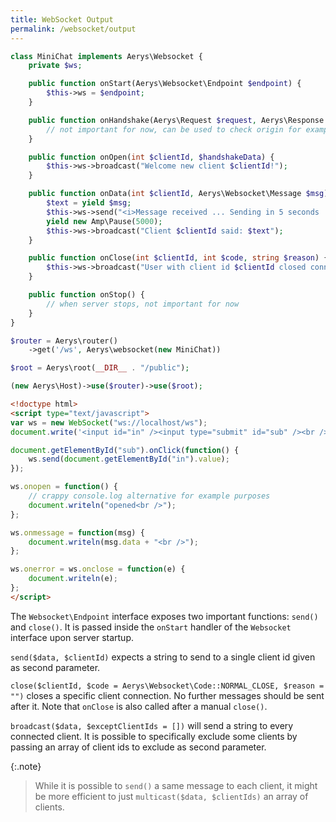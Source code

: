 ```yaml
---
title: WebSocket Output
permalink: /websocket/output
---
```


```php
class MiniChat implements Aerys\Websocket {
    private $ws;

    public function onStart(Aerys\Websocket\Endpoint $endpoint) {
        $this->ws = $endpoint;
    }

    public function onHandshake(Aerys\Request $request, Aerys\Response $response) {
        // not important for now, can be used to check origin for example
    }

    public function onOpen(int $clientId, $handshakeData) {
        $this->ws->broadcast("Welcome new client $clientId!");
    }

    public function onData(int $clientId, Aerys\Websocket\Message $msg) {
        $text = yield $msg;
        $this->ws->send("<i>Message received ... Sending in 5 seconds ...</i>", $clientId);
        yield new Amp\Pause(5000);
        $this->ws->broadcast("Client $clientId said: $text");
    }

    public function onClose(int $clientId, int $code, string $reason) {
        $this->ws->broadcast("User with client id $clientId closed connection with code $code");
    }

    public function onStop() {
        // when server stops, not important for now
    }
}
```

```php
$router = Aerys\router()
    ->get('/ws', Aerys\websocket(new MiniChat))

$root = Aerys\root(__DIR__ . "/public");

(new Aerys\Host)->use($router)->use($root);
```

```html
<!doctype html>
<script type="text/javascript">
var ws = new WebSocket("ws://localhost/ws");
document.write('<input id="in" /><input type="submit" id="sub" /><br />');

document.getElementById("sub").onClick(function() {
    ws.send(document.getElementById("in").value);
});

ws.onopen = function() {
    // crappy console.log alternative for example purposes
    document.writeln("opened<br />");
};

ws.onmessage = function(msg) {
    document.writeln(msg.data + "<br />");
};

ws.onerror = ws.onclose = function(e) {
    document.writeln(e);
};
</script>
```

The `Websocket\Endpoint` interface exposes two important functions: `send()` and `close()`. It is passed inside the `onStart` handler of the `Websocket` interface upon server startup.

`send($data, $clientId)` expects a string to send to a single client id given as second parameter.

`close($clientId, $code = Aerys\Websocket\Code::NORMAL_CLOSE, $reason = "")` closes a specific client connection. No further messages should be sent after it. Note that `onClose` is also called after a manual `close()`.

`broadcast($data, $exceptClientIds = [])` will send a string to every connected client. It is possible to specifically exclude some clients by passing an array of client ids to exclude as second parameter.

{:.note}
> While it is possible to `send()` a same message to each client, it might be more efficient to just `multicast($data, $clientIds)` an array of clients.
